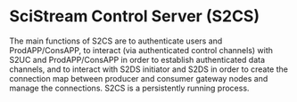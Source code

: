 # SciStream Control Server (S2CS)

The main functions of S2CS are to authenticate users and ProdAPP/ConsAPP, to interact (via authenticated control channels) with S2UC and ProdAPP/ConsAPP in order to establish authenticated data channels, and to interact with S2DS initiator and S2DS in order to create the connection map between producer and consumer gateway nodes and manage the connections.
S2CS is a persistently running process.

